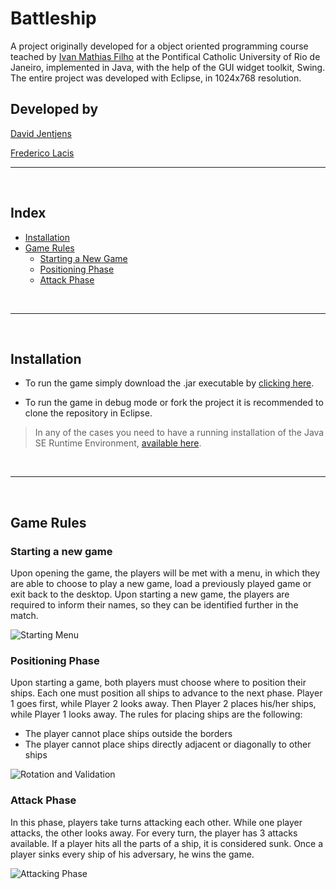 # Battleship
A project originally developed for a object oriented programming course teached by [Ivan Mathias Filho](http://www.inf.puc-rio.br/blog/professor/@ivan-mathias-filho) at the Pontifical Catholic University of Rio de Janeiro, implemented in Java, with the help of the GUI widget toolkit, Swing. The entire project was developed with Eclipse, in 1024x768 resolution.
</br>
## Developed by

[David Jentjens](https://github.com/davidjentjens)

[Frederico Lacis](https://github.com/fredlacis)

---

</br>

## Index
<!--ts-->
   * [Installation](#installation)
   * [Game Rules](#game-rules)
      * [Starting a New Game](#starting-a-new-game)
      * [Positioning Phase](#positioning-phase)
      * [Attack Phase](#attack-phase)
<!--te-->
</br>

---

</br>

## Installation
* To run the game simply download the .jar executable by [clicking here](https://github.com/fredlacis/Battleship/releases/download/1.0/BN_Iteracao4.jar). 

* To run the game in debug mode or fork the project it is recommended to clone the repository in Eclipse.

> In any of the cases you need to have a running installation of the Java SE Runtime Environment, [available here](https://www.oracle.com/technetwork/pt/java/javase/downloads/jre8-downloads-2133155.html).
</br>

---

</br>

## Game Rules

### Starting a new game
Upon opening the game, the players will be met with a menu, in which they are able to choose to play a new game, load a previously played game or exit back to the desktop. Upon starting a new game, the players are required to inform their names, so they can be identified further in the match.

![Starting Menu](https://i.imgur.com/XfstbUW.gif)

### Positioning Phase
Upon starting a game, both players must choose where to position their ships. Each one must position all ships to advance to the next phase. Player 1 goes first, while Player 2 looks away. Then Player 2 places his/her ships, while Player 1 looks away. The rules for placing ships are the following:
* The player cannot place ships outside the borders
* The player cannot place ships directly adjacent or diagonally to other ships

![Rotation and Validation](https://i.imgur.com/ffOX4Oo.gif)

### Attack Phase
In this phase, players take turns attacking each other. While one player attacks, the other looks away. For every turn, the player has 3 attacks available. If a player hits all the parts of a ship, it is considered sunk. Once a player sinks every ship of his adversary, he wins the game.

![Attacking Phase](https://i.imgur.com/j0xqVEG.gif)

</br>
</br>



